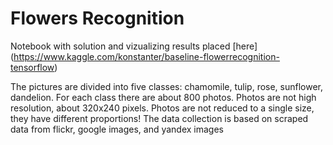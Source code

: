 # Flowers Recognition
Notebook with solution and vizualizing results placed [here]
(https://www.kaggle.com/konstanter/baseline-flowerrecognition-tensorflow)

The pictures are divided into five classes: chamomile, tulip, rose, sunflower, dandelion.
For each class there are about 800 photos. Photos are not high resolution, about 320x240 pixels.
Photos are not reduced to a single size, they have different proportions!
The data collection is based on scraped data from flickr, google images, and yandex images